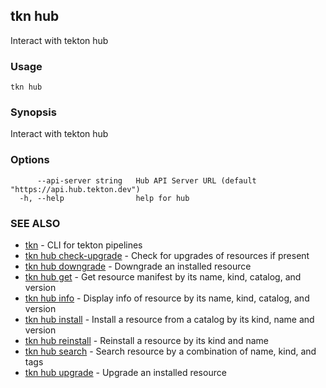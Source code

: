 ## tkn hub

Interact with tekton hub

### Usage

```
tkn hub
```

### Synopsis

Interact with tekton hub

### Options

```
      --api-server string   Hub API Server URL (default "https://api.hub.tekton.dev")
  -h, --help                help for hub
```

### SEE ALSO

* [tkn](tkn.md)	 - CLI for tekton pipelines
* [tkn hub check-upgrade](tkn_hub_check-upgrade.md)	 - Check for upgrades of resources if present
* [tkn hub downgrade](tkn_hub_downgrade.md)	 - Downgrade an installed resource
* [tkn hub get](tkn_hub_get.md)	 - Get resource manifest by its name, kind, catalog, and version
* [tkn hub info](tkn_hub_info.md)	 - Display info of resource by its name, kind, catalog, and version
* [tkn hub install](tkn_hub_install.md)	 - Install a resource from a catalog by its kind, name and version
* [tkn hub reinstall](tkn_hub_reinstall.md)	 - Reinstall a resource by its kind and name
* [tkn hub search](tkn_hub_search.md)	 - Search resource by a combination of name, kind, and tags
* [tkn hub upgrade](tkn_hub_upgrade.md)	 - Upgrade an installed resource

